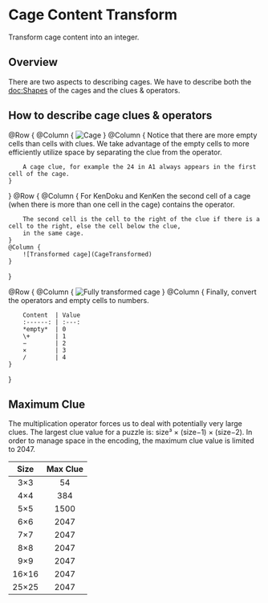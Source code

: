 # Cage Content Transform

Transform cage content into an integer.

## Overview

There are two aspects to describing cages. We have to describe both the <doc:Shapes> of the cages and the clues & operators.

## How to describe cage clues & operators

@Row {
    @Column {
        ![Cage](Cage)
    }
    @Column {
        Notice that there are more empty cells than cells with clues. We take advantage of the empty
        cells to more efficiently utilize space by separating the clue from the operator. 

        A cage clue, for example the 24 in A1 always appears in the first cell of the cage. 
    }
}
@Row {
    @Column {
        For KenDoku and KenKen the second cell of a cage (when there is more than one cell in the cage) contains the
        operator. 
        
        The second cell is the cell to the right of the clue if there is a cell to the right, else the cell below the clue,
        in the same cage.
    }
    @Column {
        ![Transformed cage](CageTransformed)
    }
}

@Row {
    @Column {
        ![Fully transformed cage](CageFullyTransformed)
    }
    @Column {
        Finally, convert the operators and empty cells to numbers.

        Content  | Value
        :------: | :---:
        *empty*  | 0
        \+       | 1
        −        | 2
        ×        | 3
        ∕        | 4
    }
}

## Maximum Clue

The multiplication operator forces us to deal with potentially very large clues. The largest clue value for a puzzle
is: size³ × (size−1) × (size−2). In order to manage space in the encoding, the maximum clue
value is limited to 2047.

Size    | Max Clue
:--:    | :------:
3×3     | 54
4×4     | 384
5×5     | 1500
6×6     | 2047
7×7     | 2047
8×8     | 2047
9×9     | 2047
16×16   | 2047
25×25   | 2047
